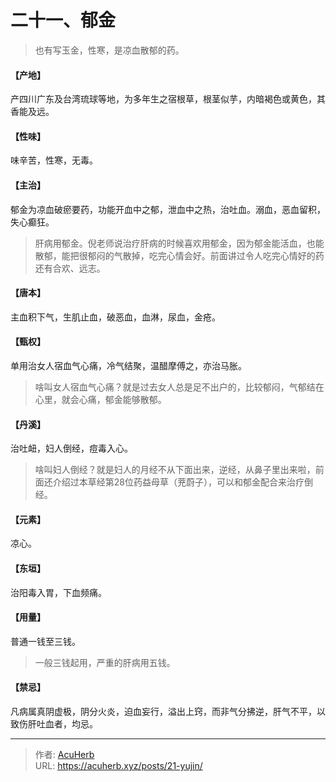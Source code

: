 # 二十一、郁金


> 也有写玉金，性寒，是凉血散郁的药。

#### 【产地】
产四川广东及台湾琉球等地，为多年生之宿根草，根茎似芋，内暗褐色或黄色，其香能及远。
#### 【性味】
味辛苦，性寒，无毒。
#### 【主治】
郁金为凉血破瘀要药，功能开血中之郁，泄血中之热，治吐血。溺血，恶血留积，失心癫狂。

> 肝病用郁金。倪老师说治疗肝病的时候喜欢用郁金，因为郁金能活血，也能散郁，能把很郁闷的气散掉，吃完心情会好。前面讲过令人吃完心情好的药还有合欢、远志。

#### 【唐本】
主血积下气，生肌止血，破恶血，血淋，尿血，金疮。
#### 【甄权】
单用治女人宿血气心痛，冷气结聚，温醋摩傅之，亦治马胀。

> 啥叫女人宿血气心痛？就是过去女人总是足不出户的，比较郁闷，气郁结在心里，就会心痛，郁金能够散郁。

#### 【丹溪】
治吐衄，妇人倒经，痘毒入心。

> 啥叫妇人倒经？就是妇人的月经不从下面出来，逆经，从鼻子里出来啦，前面还介绍过本草经第28位药益母草（茺蔚子），可以和郁金配合来治疗倒经。

#### 【元素】
凉心。
#### 【东垣】
治阳毒入胃，下血频痛。
#### 【用量】
普通一钱至三钱。

> 一般三钱起用，严重的肝病用五钱。

#### 【禁忌】
凡病属真阴虚极，阴分火炎，迫血妄行，溢出上窍，而非气分拂逆，肝气不平，以致伤肝吐血者，均忌。

---

> 作者: [AcuHerb](https://acuherb.xyz)  
> URL: https://acuherb.xyz/posts/21-yujin/  


